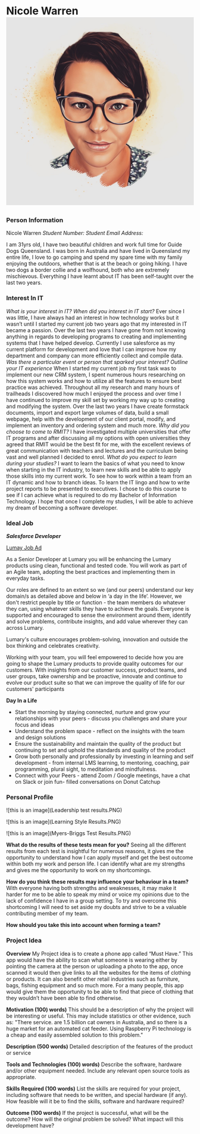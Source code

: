 # Nicole Warren                     ![this is an image](15E93B80-3B2B-43EC-A254-AE4FD07CF90E.jpeg)

### Person Information

Nicole Warren
_Student Number:
Student Email Address:_

I am 31yrs old, I have two beautiful children and work full time for Guide Dogs Queensland. I was born in Australia and have lived in Queensland my entire life, I love to go camping and spend my spare time with my family enjoying the outdoors, whether that is at the beach or going hiking. I have two dogs a border collie and a wolfhound, both who are extremely mischievous. Everything I have learnt about IT has been self-taught over the last two years.


### Interest In IT

_What is your interest in IT? When did you interest in IT start?_
Ever since I was little, I have always had an interest in how technology works but it wasn’t until I started my current job two years ago that my interested in IT became a passion. Over the last two years I have gone from not knowing anything in regards to developing programs to creating and implementing systems that I have helped develop. Currently I use salesforce as my current platform for development and love that I can improve how my department and company can more efficiently collect and compile data. 
_Was there a particular event or person that sparked your interest? Outline your IT experience_
When I started my current job my first task was to implement our new CRM system, I spent numerous hours researching on how this system works and how to utilize all the features to ensure best practice was achieved. Throughout all my research and many hours of trailheads I discovered how much I enjoyed the process and over time I have continued to improve my skill set by working my way up to creating and modifying the system. Over the last two years I have create formstack documents, import and export large volumes of data, build a small webpage, help with the development of our client portal, modify, and implement an inventory and ordering system and much more. 
_Why did you choose to come to RMIT?_
I have investigated multiple universities that offer IT programs and after discussing all my options with open universities they agreed that RMIT would be the best fit for me, with the excellent reviews of great communication with teachers and lectures and the curriculum being vast and well planned I decided to enrol.
_What do you expect to learn during your studies?_
I want to learn the basics of what you need to know when starting in the IT industry, to learn new skills and be able to apply those skills into my current work. To see how to work within a team from an IT dynamic and how to branch ideas. To learn the IT lingo and how to write project reports to be presented to executives. I chose to do this course to see if I can achieve what is required to do my Bachelor of Information Technology. I hope that once I complete my studies, I will be able to achieve my dream of becoming a software developer. 



### Ideal Job
**_Salesforce Developer_**

[Lumay Job Ad](https://jobs.lever.co/Lumary/f7da78d3-ae07-4b44-975d-47f6babe76fd)

As a Senior Developer at Lumary you will be enhancing the Lumary products using clean, functional and tested code. You will work as part of an Agile team, adopting the best practices and implementing them in everyday tasks.

Our roles are defined to an extent so we (and our peers) understand our key domain/s as detailed above and below in ‘a day in the life’. However, we don't restrict people by title or function -  the team members do whatever they can, using whatever skills they have to achieve the goals. Everyone is supported and encouraged to sense the environment around them, identify and solve problems, contribute insights, and add value wherever they can across Lumary.

Lumary's culture encourages problem-solving, innovation and outside the box thinking and celebrates creativity.

Working with your team, you will feel empowered to decide how you are going to shape the Lumary products to provide quality outcomes for our customers.  With insights from our customer success, product teams, and user groups, take ownership and be proactive, innovate and continue to evolve our product suite so that we can improve the quality of life for our customers' participants

**Day In a Life**
- Start the morning by staying connected, nurture and grow your relationships with your peers -  discuss you challenges and share your focus and ideas
- Understand the problem space - reflect on the insights with the team and design solutions
- Ensure the sustainability and maintain the quality of the product but continuing to set and uphold the standards and quality of the product
- Grow both personally and professionally by investing in learning and self development - from internal LMS learning, to mentoring, coaching, pair programming, plural sight, to meditation and mindfulness.
- Connect with your Peers - attend Zoom / Google meetings, have a chat on Slack or join fun- filled conversations on Donut Catchup


### Personal Profile

![this is an image](Leadership test results.PNG)

![this is an image](Learning Style Results.PNG)

![this is an image](Myers-Briggs Test Results.PNG)


**What do the results of these tests mean for you?**
Seeing all the different results from each test is insightful for numerous reasons, it gives me the opportunity to understand how I can apply myself and get the best outcome within both my work and person life. I can identify what are my strengths and gives me the opportunity to work on my shortcomings.

**How do you think these results may influence your behaviour in a team?**
With everyone having both strengths and weaknesses, it may make it harder for me to be able to speak my mind or voice my opinions due to the lack of confidence I have in a group setting. To try and overcome this shortcoming I will need to set aside my doubts and strive to be a valuable contributing member of my team. 

**How should you take this into account when forming a team?**


### Project Idea 

**Overview** 
My Project idea is to create a phone app called “Must Have.” This app would have the ability to scan what someone is wearing either by pointing the camera at the person or uploading a photo to the app, once scanned it would then give links to all the websites for the items of clothing or products. It can also benefit other retail industries such as furniture, bags, fishing equipment and so much more. For a many people, this app would give them the opportunity to be able to find that piece of clothing that they wouldn’t have been able to find otherwise. 

**Motivation (100) words)**
This should be a description of why the project will be interesting or useful. This may include statistics or other evidence, such as: "There service. are 1.5 billion cat owners in Australia, and so there is a huge market for an automated cat feeder. Using Raspberry Pi technology is a cheap and easily assembled solution to this problem." 

**Description (500 words)** 
Detailed description of the features of the product or service 

**Tools and Technologies (100) words)**
Describe the software, hardware and/or other equipment needed. Include any relevant open source tools as appropriate. 

**Skills Required (100 words)**
List the skills are required for your project, including software that needs to be written, and special hardware (if any). How feasible will it be to find the skills, software and hardware required? 

**Outcome (100 words)**
If the project is successful, what will be the outcome? How will the original problem be solved? What impact will this development have?



